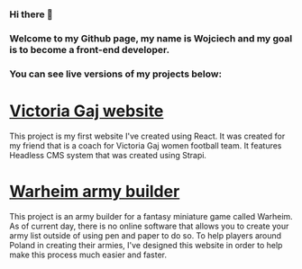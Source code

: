 ### Hi there 👋

### Welcome to my Github page, my name is Wojciech and my goal is to become a front-end developer.

### You can see live versions of my projects below:

# [Victoria Gaj website](https://victoriagaj.herokuapp.com/)

This project is my first website I've created using React. It was created for my friend that is a coach for Victoria Gaj women football team. It features Headless CMS system that was created using Strapi.

# [Warheim army builder](https://warheimbuilder.netlify.app/)

This project is an army builder for a fantasy miniature game called Warheim. As of current day, there is no online software that allows you to create your army list outside of using pen and paper to do so. To help players around Poland in creating their armies, I've designed this website in order to help make this process much easier and faster.
